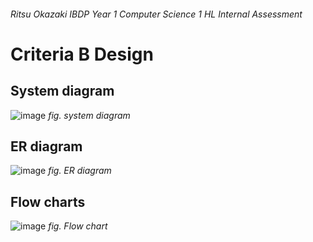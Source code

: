 ###### Ritsu Okazaki IBDP Year 1 Computer Science 1 HL Internal Assessment
# Criteria B Design
## System diagram
![image](https://github.com/user-attachments/assets/c51a8a33-4f16-400b-912f-46b3dc12b8a8)
_fig. system diagram_
## ER diagram
![image](https://github.com/user-attachments/assets/5d111ffa-210a-41b6-8eab-71b77f37e454)
_fig. ER diagram_
## Flow charts
![image](https://github.com/user-attachments/assets/c76fe721-f443-4bff-8bb2-6bd3ab4fd1d1)
_fig. Flow chart_
